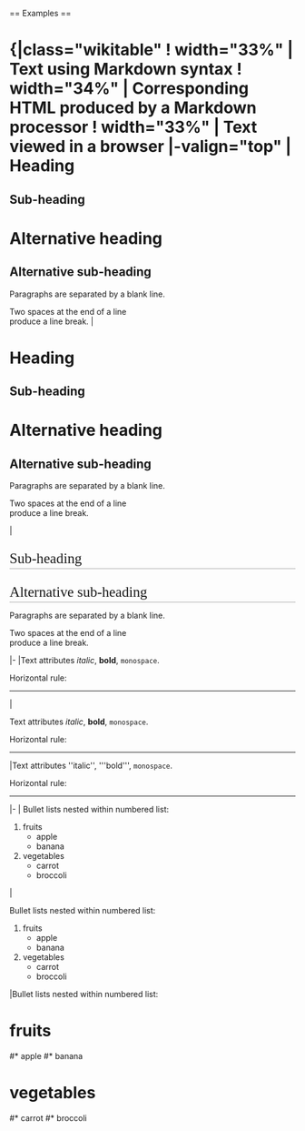== Examples ==

{|class="wikitable"
! width="33%" | Text using Markdown syntax
! width="34%" | Corresponding HTML produced by a Markdown processor
! width="33%" | Text viewed in a browser
|-valign="top"
|
<syntaxhighlight lang="md">
Heading
=======

Sub-heading
-----------

# Alternative heading

## Alternative sub-heading

Paragraphs are separated 
by a blank line.

Two spaces at the end of a line  
produce a line break.
</syntaxhighlight>
|
<syntaxhighlight lang="html">
<h1>Heading</h1>

<h2>Sub-heading</h2>

<h1>Alternative heading</h1>

<h2>Alternative sub-heading</h2>

<p>Paragraphs are separated
by a blank line.</p>

<p>Two spaces at the end of a line<br />
produce a line break.</p>
</syntaxhighlight>
|<div style="overflow: hidden; page-break-after: avoid;
font-size: 1.8em; font-family: Georgia,Times,serif; margin-top: 1em; margin-bottom: 0.25em; line-height: 1.3; padding: 0; border-bottom: 1px solid #AAAAAA;>Heading</div>

<div style="overflow: hidden; page-break-after: avoid;
font-size: 1.5em; font-family: Georgia,Times,serif; margin-top: 1em; margin-bottom: 0.25em; line-height: 1.3; padding: 0; border-bottom: 1px solid #AAAAAA;>Sub-heading</div>

<div style="overflow: hidden; page-break-after: avoid;
font-size: 1.8em; font-family: Georgia,Times,serif; margin-top: 1em; margin-bottom: 0.25em; line-height: 1.3; padding: 0; border-bottom: 1px solid #AAAAAA;>Alternative heading</div>

<div style="overflow: hidden; page-break-after: avoid;
font-size: 1.5em; font-family: Georgia,Times,serif; margin-top: 1em; margin-bottom: 0.25em; line-height: 1.3; padding: 0; border-bottom: 1px solid #AAAAAA;>Alternative sub-heading</div>

Paragraphs are separated
by a blank line.

Two spaces at the end of a line<br />
produce a line break.

|-
|<syntaxhighlight lang="md">Text attributes _italic_, **bold**, `monospace`.

Horizontal rule:

---

</syntaxhighlight>
|
<syntaxhighlight lang="html"><p>Text attributes <em>italic</em>, <strong>bold</strong>, <code>monospace</code>.</p>

<p>Horizontal rule:</p>

<hr />

</syntaxhighlight>
|Text attributes ''italic'', '''bold''', <code>monospace</code>.</p>

Horizontal rule:

<hr />

|-
|<syntaxhighlight lang="md">
Bullet lists nested within numbered list:

  1. fruits
     * apple
     * banana
  2. vegetables
     - carrot
     - broccoli
  
</syntaxhighlight>
|
<syntaxhighlight lang="html"><p>Bullet lists nested within numbered list:</p>

<ol>
  <li>fruits <ul>
      <li>apple</li>
      <li>banana</li>
  </ul></li>
  <li>vegetables <ul>
      <li>carrot</li>
      <li>broccoli</li>
  </ul></li>
</ol>

</syntaxhighlight>
|Bullet lists nested within numbered list:

# fruits
#* apple
#* banana
# vegetables
#* carrot
#* broccoli
